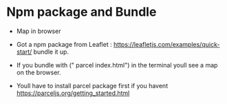 # Npm package and Bundle

* Map in browser

* Got a npm package from Leaflet : https://leafletjs.com/examples/quick-start/
bundle it up.


* If you bundle with (" parcel index.html") in the terminal  youll see a map on the browser.

* Youll have to install parcel package first if you havent https://parceljs.org/getting_started.html


